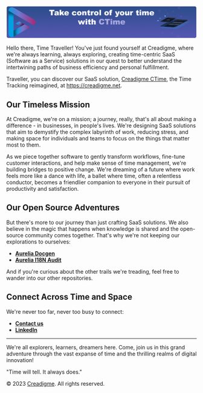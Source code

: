 ![Creadigme CTime](banner.png)

Hello there, Time Traveller! You've just found yourself at Creadigme, where we're always learning, always exploring, creating time-centric SaaS (Software as a Service) solutions in our quest to better understand the intertwining paths of business efficiency and personal fulfillment.

Traveller, you can discover our SaaS solution, [Creadigme CTime](https://creadigme.net), the Time Tracking reimagined, at https://creadigme.net.

## Our Timeless Mission

At Creadigme, we're on a mission; a journey, really, that's all about making a difference - in businesses, in people's lives. We're designing SaaS solutions that aim to demystify the complex labyrinth of work, reducing stress, and making space for individuals and teams to focus on the things that matter most to them.

As we piece together software to gently transform workflows, fine-tune customer interactions, and help make sense of time management, we're building bridges to positive change. We're dreaming of a future where work feels more like a dance with life, a ballet where time, often a relentless conductor, becomes a friendlier companion to everyone in their pursuit of productivity and satisfaction.

## Our Open Source Adventures

But there's more to our journey than just crafting SaaS solutions. We also believe in the magic that happens when knowledge is shared and the open-source community comes together. That's why we're not keeping our explorations to ourselves:

- **[Aurelia Docgen](https://github.com/creadigme/aurelia-docgen)**
- **[Aurelia I18N Audit](https://github.com/creadigme/aurelia-i18n-audit)**

And if you're curious about the other trails we're treading, feel free to wander into our other repositories.


## Connect Across Time and Space

We're never too far, never too busy to connect:

- [**Contact us**](https://creadigme.net/contact)
- [**LinkedIn**](https://linkedin.com/company/creadigme)
<!-- - [**Twitter**](https://twitter/Creadigme) -->

---

We're all explorers, learners, dreamers here. Come, join us in this grand adventure through the vast expanse of time and the thrilling realms of digital innovation!

"Time will tell. It always does."

© 2023 [Creadigme](https://creadigme.net). All rights reserved.
